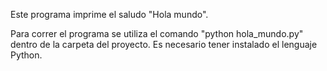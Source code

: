 Este programa imprime el saludo "Hola mundo".

Para correr el programa se utiliza el comando "python hola_mundo.py" dentro de la carpeta del proyecto.
Es necesario tener instalado el lenguaje Python.